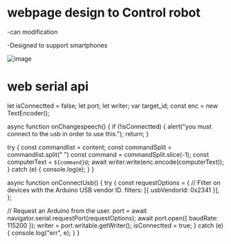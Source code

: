 # webpage design to Control robot 
-can modification

-Designed to support smartphones




![image](https://user-images.githubusercontent.com/107868423/181578862-433c9092-555f-47f3-8f2c-d9cf010da032.png)




# web serial api





let isConnectted = false;
let port;
let writer;
var target_id;
const enc = new TextEncoder();

async function onChangespeech() {
  if (!isConnectted) {
    alert("you must connect to the usb in order to use this.");
    return;
  }
 
  try {
    const commandlist = content;
    const commandSplit = commandlist.split(" ")
    const command = commandSplit.slice(-1);
    const computerText = `${command}@`;
    await writer.write(enc.encode(computerText));
  } catch (e) {
    console.log(e);
  }
}



async function onConnectUsb() {
try {
  const requestOptions = {
    // Filter on devices with the Arduino USB vendor ID.
    filters: [{ usbVendorId: 0x2341 }],
  };

  // Request an Arduino from the user.
  port = await navigator.serial.requestPort(requestOptions);
  await port.open({ baudRate: 115200 });
  writer = port.writable.getWriter();
  isConnectted = true;
} catch (e) {
  console.log("err", e);
}
}

